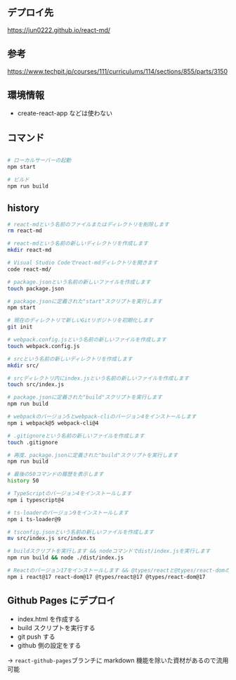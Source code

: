 ## デプロイ先

https://jun0222.github.io/react-md/

## 参考

https://www.techpit.jp/courses/111/curriculums/114/sections/855/parts/3150

## 環境情報

- create-react-app などは使わない

## コマンド

```bash

# ローカルサーバーの起動
npm start

# ビルド
npm run build
```

## history

```bash
# react-mdという名前のファイルまたはディレクトリを削除します
rm react-md

# react-mdという名前の新しいディレクトリを作成します
mkdir react-md

# Visual Studio Codeでreact-mdディレクトリを開きます
code react-md/

# package.jsonという名前の新しいファイルを作成します
touch package.json

# package.jsonに定義された"start"スクリプトを実行します
npm start

# 現在のディレクトリで新しいGitリポジトリを初期化します
git init

# webpack.config.jsという名前の新しいファイルを作成します
touch webpack.config.js

# srcという名前の新しいディレクトリを作成します
mkdir src/

# srcディレクトリ内にindex.jsという名前の新しいファイルを作成します
touch src/index.js

# package.jsonに定義された"build"スクリプトを実行します
npm run build

# webpackのバージョン5とwebpack-cliのバージョン4をインストールします
npm i webpack@5 webpack-cli@4

# .gitignoreという名前の新しいファイルを作成します
touch .gitignore

# 再度、package.jsonに定義された"build"スクリプトを実行します
npm run build

# 最後の50コマンドの履歴を表示します
history 50

# TypeScriptのバージョン4をインストールします
npm i typescript@4

# ts-loaderのバージョン9をインストールします
npm i ts-loader@9

# tsconfig.jsonという名前の新しいファイルを作成します
mv src/index.js src/index.ts

# buildスクリプトを実行します && nodeコマンドでdist/index.jsを実行します
npm run build && node ./dist/index.js

# Reactのバージョン17をインストールします && @types/reactと@types/react-domのバージョン17をインストールします
npm i react@17 react-dom@17 @types/react@17 @types/react-dom@17
```

## Github Pages にデプロイ

- index.html を作成する
- build スクリプトを実行する
- git push する
- github 側の設定をする

→ `react-github-pages`ブランチに markdown 機能を除いた資材があるので流用可能
